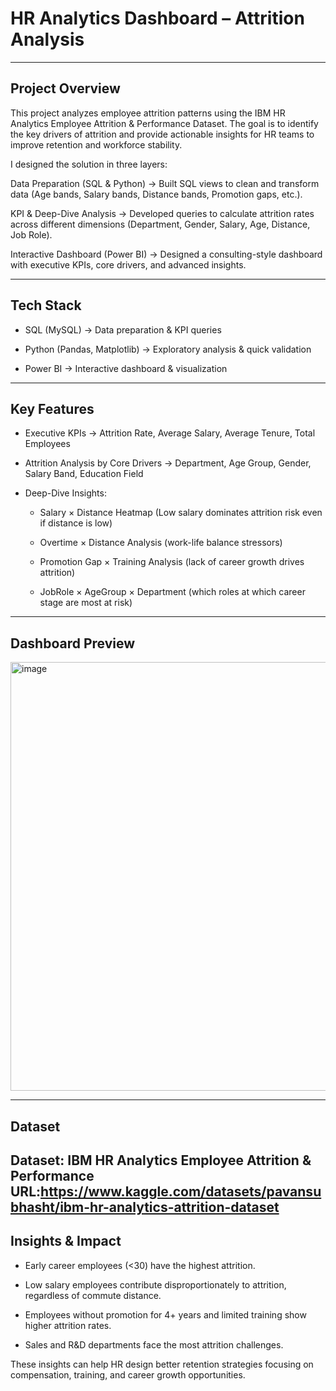 # **HR Analytics Dashboard – Attrition Analysis**

---
## **Project Overview**

This project analyzes employee attrition patterns using the IBM HR Analytics Employee Attrition & Performance Dataset.
The goal is to identify the key drivers of attrition and provide actionable insights for HR teams to improve retention and workforce stability.

I designed the solution in three layers:

Data Preparation (SQL & Python) → Built SQL views to clean and transform data (Age bands, Salary bands, Distance bands, Promotion gaps, etc.).

KPI & Deep-Dive Analysis → Developed queries to calculate attrition rates across different dimensions (Department, Gender, Salary, Age, Distance, Job Role).

Interactive Dashboard (Power BI) → Designed a consulting-style dashboard with executive KPIs, core drivers, and advanced insights.

---

## **Tech Stack**

- SQL (MySQL) → Data preparation & KPI queries

- Python (Pandas, Matplotlib) → Exploratory analysis & quick validation

- Power BI → Interactive dashboard & visualization

---

## **Key Features**

- Executive KPIs → Attrition Rate, Average Salary, Average Tenure, Total Employees
- Attrition Analysis by Core Drivers → Department, Age Group, Gender, Salary Band, Education Field
- Deep-Dive Insights:

    + Salary × Distance Heatmap (Low salary dominates attrition risk even if distance is low)

    + Overtime × Distance Analysis (work-life balance stressors)

    + Promotion Gap × Training Analysis (lack of career growth drives attrition)

    + JobRole × AgeGroup × Department (which roles at which career stage are most at risk)

 ---

 ## **Dashboard Preview**
 <img width="1226" height="686" alt="image" src="https://github.com/user-attachments/assets/48a768cd-931e-410a-a183-b8eb6d16216f" />

---

## **Dataset**

Dataset: IBM HR Analytics Employee Attrition & Performance
URL:https://www.kaggle.com/datasets/pavansubhasht/ibm-hr-analytics-attrition-dataset
---

## **Insights & Impact**

- Early career employees (<30) have the highest attrition.

- Low salary employees contribute disproportionately to attrition, regardless of commute distance.

- Employees without promotion for 4+ years and limited training show higher attrition rates.

- Sales and R&D departments face the most attrition challenges.

These insights can help HR design better retention strategies focusing on compensation, training, and career growth opportunities.

